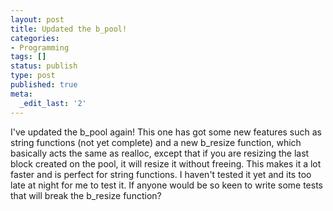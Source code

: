 ```yaml
---
layout: post
title: Updated the b_pool!
categories:
- Programming
tags: []
status: publish
type: post
published: true
meta:
  _edit_last: '2'
---
```

I've updated the b_pool again! This one has got some new features such as string functions (not yet complete) and a new b_resize function, which basically acts the same as realloc, except that if you are resizing the last block created on the pool, it will resize it without freeing. This makes it a lot faster and is perfect for string functions. I haven't tested it yet and its too late at night for me to test it. If anyone would be so keen to write some tests that will break the b_resize function?
